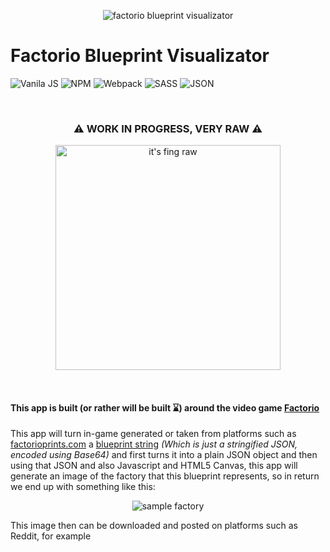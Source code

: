 <p align="center">
  <img src="https://i.imgur.com/TG9vWW3.png" alt="factorio blueprint visualizator">
</p>

<h1>Factorio Blueprint Visualizator</h1>

<img src="https://img.shields.io/badge/-VanilaJS-efd81d?logo=javascript&logoColor=black&style=for-the-badge" alt="Vanila JS" /> <img src="https://img.shields.io/badge/-NPM-CB3837?logo=npm&logoColor=black&style=for-the-badge" alt="NPM" /> <img src="https://img.shields.io/badge/-Webpack-8DD6F9?logo=webpack&logoColor=black&style=for-the-badge" alt="Webpack" /> <img src="https://img.shields.io/badge/-SASS/SCSS-CC6699?logo=sass&logoColor=white&style=for-the-badge" alt="SASS" /> <img src="https://img.shields.io/badge/-JSON-000000?logo=json&logoColor=white&style=for-the-badge" alt="JSON" />

<br>
<h3 align="center">⚠️ WORK IN PROGRESS, VERY RAW ⚠️</h3>
<p align="center">
  <img width=360 src="https://i.imgur.com/exc7fQC.gif" alt="it's fing raw">
</p>
<br>

<h4>This app is built (or rather will be built ⌛) around the video game <a href="https://wiki.factorio.com/" target="_blank">Factorio</a></h4>
<p>This app will turn in-game generated or taken from platforms such as <a href="https://factorioprints.com/" target="_blank">factorioprints.com</a> a <a href="https://wiki.factorio.com/Blueprint_string_format" target="_blank">blueprint string</a> <i>(Which is just a stringified JSON, encoded using Base64)</i> and first turns it into a plain JSON object and then using that JSON and also Javascript and HTML5 Canvas, this app will generate an image of the factory that this blueprint represents, so in return we end up with something like this:</p>
<p align="center">
<img src="https://i.imgur.com/YsHJ5WL.png" alt="sample factory" />
<p>
<p>This image then can be downloaded and posted on platforms such as Reddit, for example</p>
